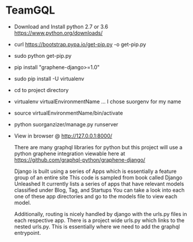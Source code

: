 # TeamGQL

-  Download and Install python 2.7 or 3.6 https://www.python.org/downloads/
-  curl https://bootstrap.pypa.io/get-pip.py -o get-pip.py
-  sudo python get-pip.py
-  pip install "graphene-django>=1.0"
-  sudo pip install -U virtualenv
-  cd to project directory
-  virtualenv virtualEnvironmentName ... I chose suorgenv for my name
-  source virtualEnvironmentName/bin/activate
-  python suorganzizer/manage.py runserver
-  View in browser @ http://127.0.0.1:8000/

    There are many graphql libraries for python but this project will use a python graphene integration
    viewable here at https://github.com/graphql-python/graphene-django/

    Django is built using a series of Apps which is essentially a feature group of an entire site
    This code is sampled from book called Django Unleashed
    It currently lists a series of apps that have relevant models classified under Blog, Tag, and Startups
    You can take a look into each one of these app directories and go to the models file to view each model.
    
    Additionally, routing is nicely handled by django with the urls.py files in each respective app. There is a
    project wide urls.py which links to the nested urls.py. This is essentially where we need to add the graphql
    entrypoint.

